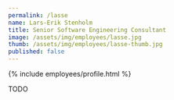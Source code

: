 ```yaml
---
permalink: /lasse
name: Lars-Erik Stenholm
title: Senior Software Engineering Consultant
image: /assets/img/employees/lasse.jpg
thumb: /assets/img/employees/lasse-thumb.jpg
published: false
---
```

{% include employees/profile.html %}

TODO
